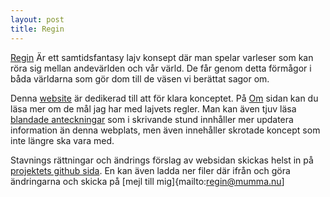 ```yaml
---
layout: post
title: Regin
---
```


[Regin](http://regin.mumma.nu) Är ett samtidsfantasy lajv konsept där man spelar varleser som kan röra sig mellan andevärlden och vår värld. De får genom detta förmågor i båda världarna som gör dom till de väsen vi berättat sagor om. 

Denna [website](http://regin.mumma.nu) är dedikerad till att för klara konceptet. På [Om](README) sidan kan du läsa mer om de mål jag har med lajvets regler. Man kan även tjuv läsa [blandade anteckningar](https://docs.google.com/document/d/1E-waj83tdUacdZMgh-d5z-auLEuZQAJvn1mwA8Suwgc/edit?usp=sharing) som i skrivande stund innhåller mer updatera information än denna webplats, men även innehåller skrotade koncept som inte längre ska vara med. 

Stavnings rättningar och ändrings förslag av websidan skickas helst in på [projektets github sida](https://github.com/paven/regin). En kan även ladda ner filer där ifrån och göra ändringarna och skicka på [mejl till mig]{mailto:regin@mumma.nu]
